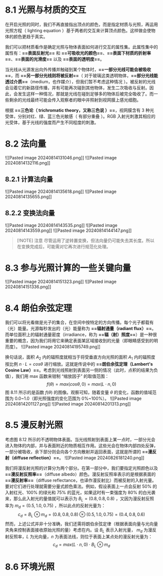 # 8.1 光照与材质的交互
在开启光照的同时，我们不再直接指出顶点的颜色，而是指定材质与光照，再运用光照方程（ lighting equation ）基于两者的交互来计算顶点颜色。这样做会使物体的颜色更趋于真实。

我们可以把材质看作是确定光照与物体表面如何进行交互的属性集。此属性集中的属性有：**==表面反射光==** 和 **==可吸收光的颜色==**、**==表面下材质的折射率==**、**==表面的光滑度==** 以及 **==表面的透明度==**。

当光线从光源发出向外传播并触碰到某个物体时，**==一部分光线可能会被吸收==**，而 **==另一部分光线则将被反射==**（ 对于玻璃这类透明物体，**==部分光线能透过介质==**（medium，也作媒介），但我们暂不考虑这种情况 ）。被反射的光线会沿着它的新路径传播，并有可能再次碰到其他物体，发生二次吸收与反射。因此，会发生这样一种情况，那就是光线在碰到足够多的物体后被完全吸收了。而一些剩余的光线最终可能会传入观察者的眼中并照射到视网膜上感光细胞。

根据 **==三色论（ trichromatic theory，又称三色说 ）==**，视网膜含有 3 种光受体，分别对红、绿、蓝三色光敏感（ 有部分重叠 ）。RGB 入射光刺激其相应的光受体，基于光线的强度而产生不同程度的刺激。

# 8.2 法向量
![[Pasted image 20240814131046.png]]
![[Pasted image 20240814132116.png]]

## 8.2.1 计算法向量
![[Pasted image 20240814135618.png]]
![[Pasted image 20240814135655.png]]

## 8.2.2 变换法向量
![[Pasted image 20240814143535.png]]
![[Pasted image 20240814143559.png]]
![[Pasted image 20240814144147.png]]

> [!NOTE] 注意
> 尽管运用了逆转置变换，但法向量仍可能失去其长度。所以在变换完成后，可能需对它再次进行规范化处理。


# 8.3 参与光照计算的一些关键向量
![[Pasted image 20240814151323.png]]
![[Pasted image 20240814151336.png]]

# 8.4 朗伯余弦定理
我们可以将光看做是光子的集合，在空间中按特定的方向传播。每个光子都载有（光）能量。光源每秒发出的（光）能量称为 **==辐射通量（radiant flux）==**。而单位面积上的辐射通量密度（irradiance，称为 **==辐（射）照度==**）是一种很重要的概念，因为我们将用它来确定表面某区域接收到的光量（即眼睛感受到的明亮度）。
![[Pasted image 20240814195749.png]]

换句话说，面积 $A_2$ 内的辐照度就相当于将受垂直方向光照的面积 $A_1$ 内的辐照度按比例 $n \cdot L = cos\theta$ 进行缩放。这就是传说中的 **==朗伯余弦定理（Lambert's Cosine Law）==**。考虑到光线照射到表面另一侧的情况（此时，点积的结果为负值），我们用 max 函数来钳制 “缩放因子” 的取值范围：
$$
f(\theta) = max(cos\theta, 0) = max(L \cdot n, 0)
$$
图 8.11 所示的是函数 $f(\theta)$ 的图像。观察可知，随着变量 $\theta$ 的变化，函数的值域范围为 0.0~1.0（即光照强度的变化范围为 0%~100%）。
![[Pasted image 20240814201127.png]]
![[Pasted image 20240814201313.png]]

# 8.5 漫反射光照
考虑图 8.12 所示的不透明物体表面。当光线照射到表面上某一点时，一部分光会进入物体的内部，并与表面附近的物质相互作用。这些光会在物体内部四处反弹，一部分被吸收，余下部分则会向各个方向散射并返回表面，这就是所谓的 **==漫反射（diffuse reflection）==**。
![[Pasted image 20240826181240.png]]

我们将漫反射光照的计算分为两个部分。在第一部分中，我们要指定光照颜色以及 **==漫反射反照率==**（diffuse albedo）颜色。漫反射反照率表示的是根据表面的 **==漫反射率==**（diffuse reflectance，也译作漫反射比）而被反射的入射光量。要对它们进行处理就需要分量式颜色乘法。例如，假设表面上一点会反射 50% 的入射红光、100% 的绿光和 75% 的蓝光，如果这时有一束强度为 80% 的白光袭来，那么此入射光的量值就可以表示为 $B_L = (0.8, 0.8, 0.8)$ ，又因为漫反射反照率为 $m_d = (0.5, 1.0, 0.75)$ ，所以此点的反射光量为：
$$
c_d = B_L \otimes m_d = (0.8, 0.8, 0.8) \otimes (0.5, 1.0, 0.75) = (0.4, 0.8, 0.6)
$$
然而，上述公式并非十分准确，我们还需将朗伯余弦定律（根据表面向量与光向量夹角来控制表面接收原始光照的量）考虑在内。设 $B_L$ 表示入射光量， $m_d$ 为漫反射反照率，$L$ 为光向量，$n$ 为表面法线，则位于表面上某点处的漫反射光量为：
$$
c_d = max(L \cdot n, 0) \cdot B_L \otimes m_d
$$

# 8.6 环境光照
